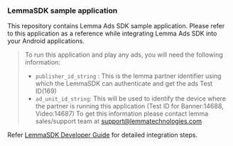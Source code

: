 ### LemmaSDK sample application

This repository contains Lemma Ads SDK sample application. Please refer to this application as a reference while integrating Lemma Ads SDK 
into your Android applications.

> To run this application and play any ads, you will need the following information:
> - `publisher_id_string` : This is the lemma partner identifier using which the LemmaSDK can authenticate and get the ads Test ID(169) 
> - `ad_unit_id_string`: This will be used to identify the device where the partner is running this application (Test ID for Banner:14688, Video:14687)
> To get this information please contact lemma sales/support team at support@lemmatechnologies.com

Refer [LemmaSDK Developer Guide](https://github.com/lmsdkdev/lemma-sdk-samples/wiki) for detailed integration steps.
